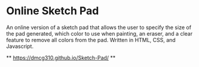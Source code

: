 # Online Sketch Pad
An online version of a sketch pad that allows the user to specify the size of the pad generated, which color to use when painting, an eraser, and a clear feature to remove all colors from the pad. Written in HTML, CSS, and Javascript.

** https://dmcg310.github.io/Sketch-Pad/ **
